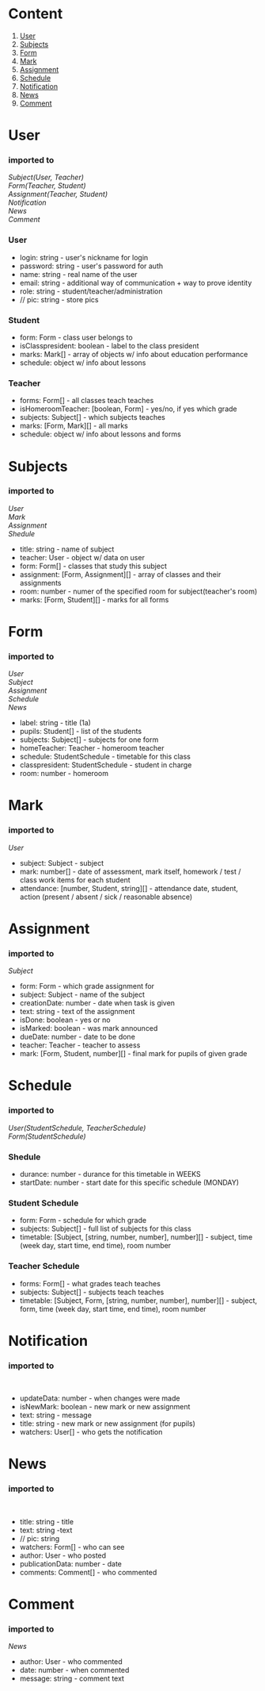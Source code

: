 # Content
1. [User](#user)  
2. [Subjects](#subjects)  
3. [Form](#form)  
4. [Mark](#mark)  
5. [Assignment](#assignment)  
6. [Schedule](#schedule)  
7. [Notification](#notification)  
8. [News](#news)  
9. [Comment](#comment)  

# User 
### **imported to**  
*Subject(User, Teacher)  
Form(Teacher, Student)  
Assignment(Teacher, Student)  
Notification  
News  
Comment*  
  
### **User**
- login: string - user's nickname for login  
- password: string - user's password for auth  
- name: string - real name of the user  
- email: string - additional way of communication + way to prove identity  
- role: string - student/teacher/administration  
- // pic: string - store pics  

### **Student**
- form: Form - class user belongs to  
- isClasspresident: boolean - label to the class president  
- marks: Mark[] - array of objects w/ info about education performance  
- schedule: object w/ info about lessons  

### **Teacher**
- forms: Form[] - all classes teach teaches  
- isHomeroomTeacher: [boolean, Form] - yes/no, if yes which grade  
- subjects: Subject[] - which subjects teaches  
- marks: [Form, Mark][] - all marks  
- schedule: object w/ info about lessons and forms  
 

# Subjects
### **imported to**  
*User  
Mark  
Assignment  
Shedule*  
  
- title: string - name of subject  
- teacher: User - object w/ data on user  
- form: Form[] - classes that study this subject  
- assignment: [Form, Assignment][] - array of classes and their assignments  
- room: number - numer of the specified room for subject(teacher's room)  
- marks: [Form, Student][] - marks for all forms  
 

# Form
### **imported to**  
*User  
Subject  
Assignment  
Schedule  
News*  
  
- label: string - title (1a)  
- pupils: Student[] - list of the students  
- subjects: Subject[] - subjects for one form
- homeTeacher: Teacher - homeroom teacher  
- schedule: StudentSchedule - timetable for this class  
- classpresident: StudentSchedule - student in charge  
- room: number - homeroom  
 

# Mark
### **imported to**  
*User*  
  
- subject: Subject - subject  
- mark: number[] - date of assessment, mark itself, homework / test / class work items for each student 
- attendance: [number, Student, string][] - attendance date, student, action (present / absent / sick / reasonable absence)
 

# Assignment
### **imported to**  
*Subject*  
  
- form: Form - which grade assignment for
- subject: Subject - name of the subject  
- creationDate: number - date when task is given  
- text: string - text of the assignment  
- isDone: boolean - yes or no  
- isMarked: boolean - was mark announced  
- dueDate: number - date to be done  
- teacher: Teacher - teacher to assess  
- mark: [Form, Student, number][] - final mark for pupils of given grade  
 

# Schedule
### **imported to** 
*User(StudentSchedule, TeacherSchedule)  
Form(StudentSchedule)*  

### **Shedule**
- durance: number - durance for this timetable in WEEKS  
- startDate: number - start date for this specific schedule (MONDAY)  

### **Student Schedule**
- form: Form - schedule for which grade  
- subjects: Subject[] - full list of subjects for this class  
- timetable: [Subject, [string, number, number], number][] - subject, time (week day, start time, end time), room number  

### **Teacher Schedule**
- forms: Form[] - what grades teach teaches  
- subjects: Subject[] - subjects teach teaches  
- timetable: [Subject, Form, [string, number, number], number][] - subject, form, time (week day, start time, end time), room number  
 

# Notification 
### **imported to**
&nbsp;  

- updateData: number - when changes were made  
- isNewMark: boolean - new mark or new assignment  
- text: string - message  
- title: string - new mark or new assignment (for pupils)  
- watchers: User[] - who gets the notification  


# News
### **imported to** 
&nbsp;  

- title: string - title  
- text: string -text  
- // pic: string  
- watchers: Form[] - who can see  
- author: User - who posted  
- publicationData: number - date  
- comments: Comment[] - who commented  


# Comment
### **imported to** 
*News*  

- author: User - who commented  
- date: number - when commented  
- message: string - comment text  
 